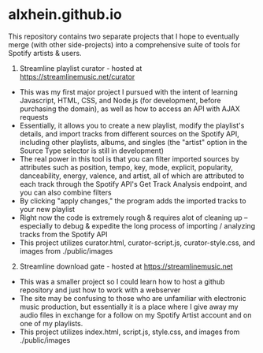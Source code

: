 # alxhein.github.io

This repository contains two separate projects that I hope to eventually merge (with other side-projects) into a comprehensive suite of tools for Spotify artists & users. 

1. Streamline playlist curator - hosted at https://streamlinemusic.net/curator
- This was my first major project I pursued with the intent of learning Javascript, HTML, CSS, and Node.js (for development, before purchasing the domain), as well as how to access an API with AJAX requests
- Essentially, it allows you to create a new playlist, modify the playlist's details, and import tracks from different sources on the Spotify API, including other playlists, albums, and singles (the "artist" option in the Source Type selector is still in development)
- The real power in this tool is that you can filter imported sources by attributes such as position, tempo, key, mode, explicit, popularity, danceability, energy, valence, and artist, all of which are attributed to each track through the Spotify API's Get Track Analysis endpoint, and you can also combine filters 
- By clicking "apply changes," the program adds the imported tracks to your new playlist
- Right now the code is extremely rough & requires alot of cleaning up – especially to debug & expedite the long process of importing / analyzing tracks from the Spotify API
- This project utilizes curator.html, curator-script.js, curator-style.css, and images from ./public/images

2. Streamline download gate - hosted at https://streamlinemusic.net
- This was a smaller project so I could learn how to host a github repository and just how to work with a webserver
- The site may be confusing to those who are unfamiliar with electronic music production, but essentially it is a place where I give away my audio files in exchange for a follow on my Spotify Artist account and on one of my playlists. 
- This project utilizes index.html, script.js, style.css, and images from ./public/images